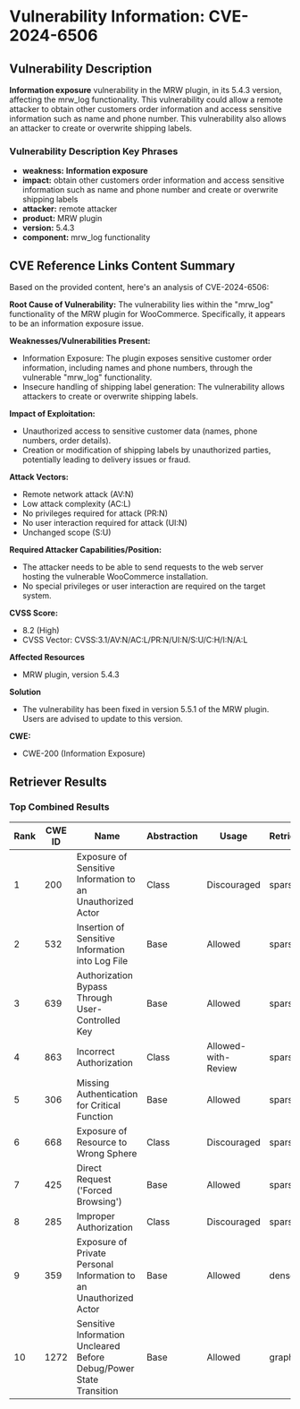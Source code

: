 # Vulnerability Information: CVE-2024-6506

## Vulnerability Description
**Information exposure** vulnerability in the MRW plugin, in its 5.4.3 version, affecting the mrw_log functionality. This vulnerability could allow a remote attacker to obtain other customers order information and access sensitive information such as name and phone number. This vulnerability also allows an attacker to create or overwrite shipping labels.

### Vulnerability Description Key Phrases
- **weakness:** **Information exposure**
- **impact:** obtain other customers order information and access sensitive information such as name and phone number and create or overwrite shipping labels
- **attacker:** remote attacker
- **product:** MRW plugin
- **version:** 5.4.3
- **component:** mrw_log functionality

## CVE Reference Links Content Summary
Based on the provided content, here's an analysis of CVE-2024-6506:

**Root Cause of Vulnerability:**
The vulnerability lies within the "mrw_log" functionality of the MRW plugin for WooCommerce. Specifically, it appears to be an information exposure issue.

**Weaknesses/Vulnerabilities Present:**
- Information Exposure: The plugin exposes sensitive customer order information, including names and phone numbers, through the vulnerable "mrw_log" functionality.
- Insecure handling of shipping label generation: The vulnerability allows attackers to create or overwrite shipping labels.

**Impact of Exploitation:**
- Unauthorized access to sensitive customer data (names, phone numbers, order details).
- Creation or modification of shipping labels by unauthorized parties, potentially leading to delivery issues or fraud.

**Attack Vectors:**
- Remote network attack (AV:N)
- Low attack complexity (AC:L)
- No privileges required for attack (PR:N)
- No user interaction required for attack (UI:N)
- Unchanged scope (S:U)

**Required Attacker Capabilities/Position:**
- The attacker needs to be able to send requests to the web server hosting the vulnerable WooCommerce installation.
- No special privileges or user interaction are required on the target system.

**CVSS Score:**
- 8.2 (High)
- CVSS Vector: CVSS:3.1/AV:N/AC:L/PR:N/UI:N/S:U/C:H/I:N/A:L

**Affected Resources**
- MRW plugin, version 5.4.3

**Solution**
- The vulnerability has been fixed in version 5.5.1 of the MRW plugin. Users are advised to update to this version.

**CWE:**
- CWE-200 (Information Exposure)

## Retriever Results

### Top Combined Results

| Rank | CWE ID | Name | Abstraction | Usage  | Retrievers | Individual Scores |
|------|--------|------|-------------|-------|------------|-------------------|
| 1 | 200 | Exposure of Sensitive Information to an Unauthorized Actor | Class | Discouraged | sparse | 0.277 |
| 2 | 532 | Insertion of Sensitive Information into Log File | Base | Allowed | sparse | 0.276 |
| 3 | 639 | Authorization Bypass Through User-Controlled Key | Base | Allowed | sparse | 0.270 |
| 4 | 863 | Incorrect Authorization | Class | Allowed-with-Review | sparse | 0.260 |
| 5 | 306 | Missing Authentication for Critical Function | Base | Allowed | sparse | 0.258 |
| 6 | 668 | Exposure of Resource to Wrong Sphere | Class | Discouraged | sparse | 0.258 |
| 7 | 425 | Direct Request ('Forced Browsing') | Base | Allowed | sparse | 0.257 |
| 8 | 285 | Improper Authorization | Class | Discouraged | sparse | 0.254 |
| 9 | 359 | Exposure of Private Personal Information to an Unauthorized Actor | Base | Allowed | dense | 0.596 |
| 10 | 1272 | Sensitive Information Uncleared Before Debug/Power State Transition | Base | Allowed | graph | 0.002 |

